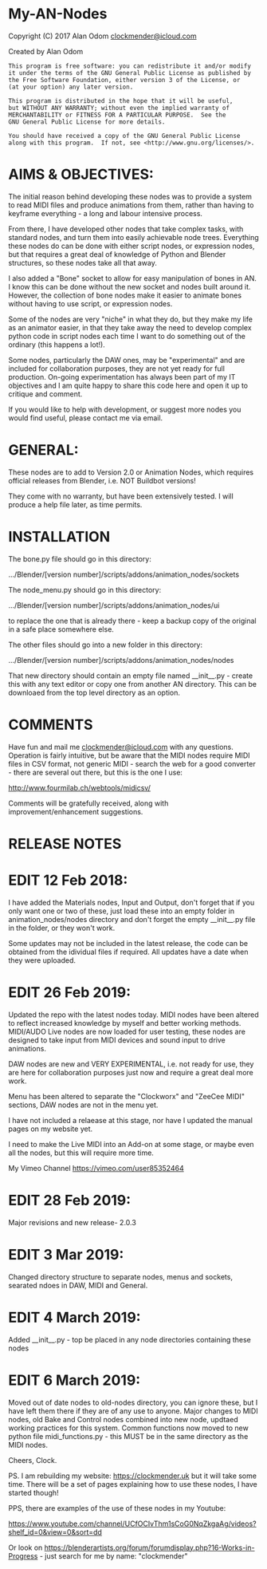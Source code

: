 # My-AN-Nodes

Copyright (C) 2017 Alan Odom
clockmender@icloud.com

Created by Alan Odom

    This program is free software: you can redistribute it and/or modify
    it under the terms of the GNU General Public License as published by
    the Free Software Foundation, either version 3 of the License, or
    (at your option) any later version.

    This program is distributed in the hope that it will be useful,
    but WITHOUT ANY WARRANTY; without even the implied warranty of
    MERCHANTABILITY or FITNESS FOR A PARTICULAR PURPOSE.  See the
    GNU General Public License for more details.

    You should have received a copy of the GNU General Public License
    along with this program.  If not, see <http://www.gnu.org/licenses/>.
    
# AIMS & OBJECTIVES:

The initial reason behind developing these nodes was to provide a system to read MIDI files and produce animations from them, rather than having to keyframe everything - a long and labour intensive process.

From there, I have developed other nodes that take complex tasks, with standard nodes, and turn them into easily achievable node trees. Everything these nodes do can be done with either script nodes, or expression nodes, but that requires a great deal of knowledge of Python and Blender structures, so these nodes take all that away.

I also added a "Bone" socket to allow for easy manipulation of bones in AN. I know this can be done without the new socket and nodes built around it. However, the collection of bone nodes make it easier to animate bones without having to use script, or expression nodes.

Some of the nodes are very "niche" in what they do, but they make my life as an animator easier, in that they take away the need to develop complex python code in script nodes each time I want to do something out of the ordinary (this happens a lot!).

Some nodes, particularly the DAW ones, may be "experimental" and are included for collaboration purposes, they are not yet ready for full production. On-going experimentation has always been part of my IT objectives and I am quite happy to share this code here and open it up to critique and comment.

If you would like to help with development, or suggest more nodes you would find useful, please contact me via email.

# GENERAL:

These nodes are to add to Version 2.0 or Animation Nodes, which requires official releases from Blender, i.e. NOT Buildbot versions!

They come with no warranty, but have been extensively tested. I will produce a help file later, as time permits.

# INSTALLATION

The bone.py file should go in this directory:

.../Blender/[version number]/scripts/addons/animation_nodes/sockets

The node_menu.py should go in this directory:

.../Blender/[version number]/scripts/addons/animation_nodes/ui

to replace the one that is already there - keep a backup copy of the original in a safe place somewhere else.

The other files should go into a new folder in this directory:

.../Blender/[version number]/scripts/addons/animation_nodes/nodes

That new directory should contain an empty file named \_\_init\_\_.py - create this with any text editor or copy one from another AN directory. This can be downloaed from the top level directory as an option.

# COMMENTS

Have fun and mail me clockmender@icloud.com with any questions. Operation is fairly intuitive, but be aware that the MIDI nodes require MIDI files in CSV format, not generic MIDI - search the web for a good converter - there are several out there, but this is the one I use:

http://www.fourmilab.ch/webtools/midicsv/

Comments will be gratefully received, along with improvement/enhancement suggestions.

# RELEASE NOTES

# EDIT 12 Feb 2018:

I have added the Materials nodes, Input and Output, don't forget that if you only want one or two of these, just load these into an empty folder in animation_nodes/nodes directory and don't forget the empty \_\_init\_\_.py file in the folder, or they won't work.

Some updates may not be included in the latest release, the code can be obtained from the idividual files if required. All updates have a date when they were uploaded.

# EDIT 26 Feb 2019:

Updated the repo with the latest nodes today. MIDI nodes have been altered to reflect increased knowledge by myself and better working methods. MIDI/AUDO Live nodes are now loaded for user testing, these nodes are designed to take input from MIDI devices and sound input to drive animations.

DAW nodes are new and VERY EXPERIMENTAL, i.e. not ready for use, they are here for collaboration purposes just now and require a great deal more work.

Menu has been altered to separate the "Clockworx" and "ZeeCee MIDI" sections, DAW nodes are not in the menu yet.

I have not included a relaease at this stage, nor have I updated the manual pages on my website yet.

I need to make the Live MIDI into an Add-on at some stage, or maybe even all the nodes, but this will require more time.

My Vimeo Channel https://vimeo.com/user85352464

# EDIT 28 Feb 2019:

Major revisions and new release- 2.0.3

# EDIT 3 Mar 2019:

Changed directory structure to separate nodes, menus and sockets, searated ndoes in DAW, MIDI and General.

# EDIT 4 March 2019:

Added \_\_init\_\_.py - top be placed in any node directories containing these nodes

# EDIT 6 March 2019:

Moved out of date nodes to old-nodes directory, you can ignore these, but I have left them there if they are of any use to anyone.
Major changes to MIDI nodes, old Bake and Control nodes combined into new node, updtaed working practices for this system. Common functions now moved to new python file midi_functions.py - this MUST be in the same directory as the MIDI nodes.

Cheers, Clock.

PS. I am rebuilding my website: https://clockmender.uk but it will take some time. There will be a set of pages explaining how to use these nodes, I have started though!

PPS, there are examples of the use of these nodes in my Youtube:

https://www.youtube.com/channel/UCfOCIvThm1sCoG0NqZkgaAg/videos?shelf_id=0&view=0&sort=dd

Or look on https://blenderartists.org/forum/forumdisplay.php?16-Works-in-Progress - just search for me by name: "clockmender"
